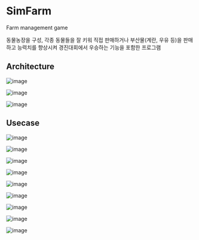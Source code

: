 # SimFarm
 Farm management game
 
 동물농장을 구성, 각종 동물들을 잘 키워 직접 판매하거나 부산물(계란, 우유 등)을 판매하고 능력치를 향상시켜 경진대회에서 우승하는 기능을 포함한 프로그램 

## Architecture

![image](https://user-images.githubusercontent.com/53864655/71707704-f6127700-2e2e-11ea-9c3a-c95021480333.png)

![image](https://user-images.githubusercontent.com/53864655/71707699-e8f58800-2e2e-11ea-908b-53fc8e386d73.png)

![image](https://user-images.githubusercontent.com/53864655/71707707-fd398500-2e2e-11ea-8f95-6292b43b3cec.png)

## Usecase

![image](https://user-images.githubusercontent.com/53864655/71707814-fb23f600-2e2f-11ea-840b-9dde524ade7e.png)

![image](https://user-images.githubusercontent.com/53864655/71708029-9bc6e580-2e31-11ea-8d07-ccad520474c6.png)

![image](https://user-images.githubusercontent.com/53864655/71708043-b1d4a600-2e31-11ea-9dc3-4a9c28779dae.png)

![image](https://user-images.githubusercontent.com/53864655/71708050-c1ec8580-2e31-11ea-8471-ae955c78dc68.png)

![image](https://user-images.githubusercontent.com/53864655/71708060-d4ff5580-2e31-11ea-9432-6f3e03c05a77.png)

![image](https://user-images.githubusercontent.com/53864655/71708063-e47e9e80-2e31-11ea-81c2-6606e9be6241.png)

![image](https://user-images.githubusercontent.com/53864655/71708073-f3655100-2e31-11ea-8462-33a149017c3f.png)

![image](https://user-images.githubusercontent.com/53864655/71708087-0710b780-2e32-11ea-8fe4-2b91e8f52ad4.png)

![image](https://user-images.githubusercontent.com/53864655/71708095-17c12d80-2e32-11ea-9d83-2a682691b4be.png)
